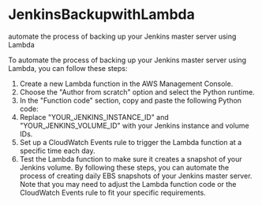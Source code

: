 # JenkinsBackupwithLambda
automate the process of backing up your Jenkins master server using Lambda

To automate the process of backing up your Jenkins master server using Lambda, you can follow these steps:

1. Create a new Lambda function in the AWS Management Console.
2. Choose the "Author from scratch" option and select the Python runtime.
3. In the "Function code" section, copy and paste the following Python code:
4. Replace "YOUR_JENKINS_INSTANCE_ID" and "YOUR_JENKINS_VOLUME_ID" with your Jenkins instance and volume IDs.
5. Set up a CloudWatch Events rule to trigger the Lambda function at a specific time each day.
6. Test the Lambda function to make sure it creates a snapshot of your Jenkins volume.
By following these steps, you can automate the process of creating daily EBS snapshots of your Jenkins master server. Note that you may need to adjust the Lambda function code or the CloudWatch Events rule to fit your specific requirements.
